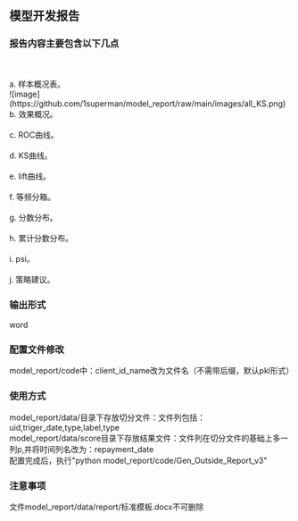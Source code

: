## 模型开发报告

### 报告内容主要包含以下几点<br>
<br>
<br>
a. 样本概况表。<br>
![image](https://github.com/1superman/model_report/raw/main/images/all_KS.png)

<br>
b. 效果概况。<br>
<br>
c. ROC曲线。<br>
<br>
d. KS曲线。<br>
<br>
e. lift曲线。<br>
<br>
f. 等频分箱。<br>
<br>
g. 分数分布。<br>
<br>
h. 累计分数分布。<br>
<br>
i. psi。<br>
<br>
j. 策略建议。<br>

### 输出形式<br>
word <br>
### 配置文件修改<br>
model_report/code中：client_id_name改为文件名（不需带后缀，默认pkl形式）
### 使用方式<br>
model_report/data/目录下存放切分文件：文件列包括：uid,triger_date,type,label,type<br>
model_report/data/score目录下存放结果文件：文件列在切分文件的基础上多一列p,并将时间列名改为：repayment_date<br>
配置完成后，执行"python model_report/code/Gen_Outside_Report_v3"<br>
### 注意事项<br>
文件model_report/data/report/标准模板.docx不可删除<br>
